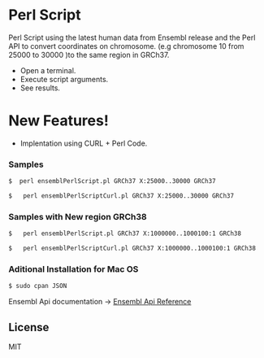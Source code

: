 # Perl Script

Perl Script using the latest human data from Ensembl release and the Perl API to convert coordinates on chromosome. (e.g chromosome 10 from 25000 to 30000 )to the same region in GRCh37.

  - Open a terminal.
  - Execute script arguments.
  - See results.

# New Features!

  - Implentation using CURL + Perl Code.

### Samples

```sh
$  perl ensemblPerlScript.pl GRCh37 X:25000..30000 GRCh37
```
```sh
$   perl ensemblPerlScriptCurl.pl GRCh37 X:25000..30000 GRCh37
``` 
### Samples with New region GRCh38
```sh
$   perl ensemblPerlScript.pl GRCh37 X:1000000..1000100:1 GRCh38
``` 
```sh
$   perl ensemblPerlScriptCurl.pl GRCh37 X:1000000..1000100:1 GRCh38
``` 

### Aditional Installation for Mac OS

```sh
$ sudo cpan JSON
```
Ensembl Api documentation -> [Ensembl Api Reference](http://grch37.rest.ensembl.org/)

License
----

MIT